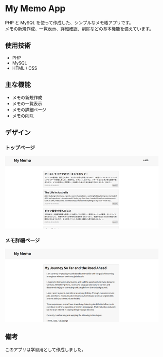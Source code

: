 ﻿# My Memo App
PHP と MySQL を使って作成した、シンプルなメモ帳アプリです。  
メモの新規作成、一覧表示、詳細確認、削除などの基本機能を備えています。

## 使用技術
- PHP
- MySQL
- HTML / CSS

## 主な機能
- メモの新規作成
- メモの一覧表示
- メモの詳細ページ
- メモの削除

## デザイン

### トップページ

![メモ一覧画面](images/my-memo-app1.png)

### メモ詳細ページ

![メモ詳細](images/my-memo-app2.png)


## 備考
このアプリは学習用として作成しました。
